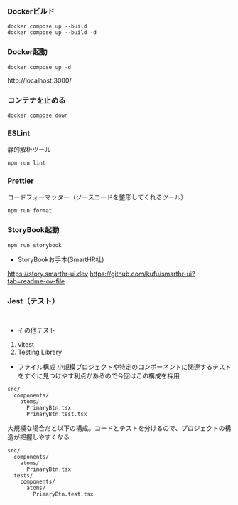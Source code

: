 ### Dockerビルド
```
docker compose up --build 
docker compose up --build -d
```
### Docker起動
```
docker compose up -d
```
http://localhost:3000/

### コンテナを止める
```
docker compose down 
```

### ESLint
静的解析ツール
```
npm run lint
```
### Prettier
コードフォーマッター（ソースコードを整形してくれるツール）
```
npm run format
```

### StoryBook起動
```
npm run storybook
```
- StoryBookお手本(SmartHR社)

https://story.smarthr-ui.dev
https://github.com/kufu/smarthr-ui?tab=readme-ov-file

### Jest（テスト）
```


```

- その他テスト
1. vitest
2. Testing Library

- ファイル構成
小規模プロジェクトや特定のコンポーネントに関連するテストをすぐに見つけやす利点があるので今回はこの構成を採用
```
src/
  components/
    atoms/
      PrimaryBtn.tsx
      PrimaryBtn.test.tsx
```

大規模な場合だと以下の構成。コードとテストを分けるので、プロジェクトの構造が把握しやすくなる
```
src/
  components/
    atoms/
      PrimaryBtn.tsx
  tests/
    components/
      atoms/
        PrimaryBtn.test.tsx
```
